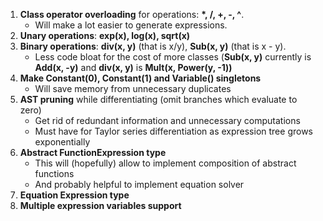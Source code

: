 1. **Class operator overloading** for operations: **\*, /, +, -, ^**. 
      * Will make a lot easier to generate expressions.
2. **Unary operations**: **exp(x), log(x), sqrt(x)**
3. **Binary operations**: **div(x, y)** (that is x/y), **Sub(x, y)** (that is x - y). 
    * Less code bloat for the cost of more classes (**Sub(x, y)** currently is **Add(x, -y)** and **div(x, y)** is **Mult(x, Power(y, -1))**
4. **Make Constant(0), Constant(1) and Variable() singletons**
     * Will save memory from unnecessary duplicates
6. **AST pruning** while differentiating (omit branches which evaluate to zero)
     * Get rid of redundant information and unnecessary computations 
     * Must have for Taylor series differentiation as expression tree grows exponentially
7. **Abstract FunctionExpression type**
     * This will (hopefully) allow to implement composition of abstract functions
     * And probably helpful to implement equation solver
8. **Equation Expression type**
9. **Multiple expression variables support**
